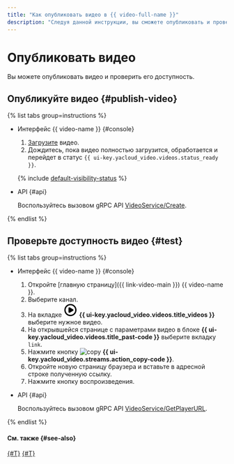 ```yaml
---
title: "Как опубликовать видео в {{ video-full-name }}"
description: "Следуя данной инструкции, вы сможете опубликовать и проверить доступность видео, загруженного в сервис {{ video-full-name }}."
---
```


# Опубликовать видео

Вы можете опубликовать видео и проверить его доступность.

## Опубликуйте видео {#publish-video}

{% list tabs group=instructions %}

- Интерфейс {{ video-name }} {#console}

  1. [Загрузите](upload.md) видео.
  1. Дождитесь, пока видео полностью загрузится, обработается и перейдет в статус `{{ ui-key.yacloud_video.videos.status_ready }}`.

  {% include [default-visibility-status](../../../_includes/video/default-visibility-status.md) %}

- API {#api}

  Воспользуйтесь вызовом gRPC API [VideoService/Create](../../api-ref/grpc/video_service.md#Create).

{% endlist %}

## Проверьте доступность видео {#test}

{% list tabs group=instructions %}

- Интерфейс {{ video-name }} {#console}

  1. Откройте [главную страницу]({{ link-video-main }}) {{ video-name }}.
  1. Выберите канал.
  1. На вкладке ![image](../../../_assets/console-icons/circle-play.svg) **{{ ui-key.yacloud_video.videos.title_videos }}** выберите нужное видео.
  1. На открывшейся странице с параметрами видео в блоке **{{ ui-key.yacloud_video.videos.title_past-code }}** выберите вкладку `link`.
  1. Нажмите кнопку ![copy](../../../_assets/console-icons/copy.svg) **{{ ui-key.yacloud_video.streams.action_copy-code }}**.
  1. Откройте новую страницу браузера и вставьте в адресной строке полученную ссылку.
  1. Нажмите кнопку воспроизведения.

- API {#api}

  Воспользуйтесь вызовом gRPC API [VideoService/GetPlayerURL](../../api-ref/grpc/video_service.md#GetPlayerURL).

{% endlist %}

#### См. также {#see-also}

[{#T}](get-link.md)
[{#T}](download.md)